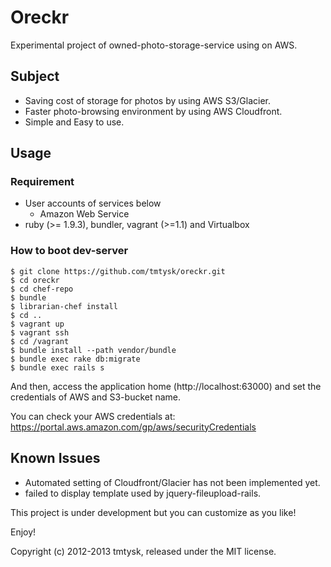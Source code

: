 # Oreckr

Experimental project of owned-photo-storage-service using on AWS.

## Subject

* Saving cost of storage for photos by using AWS S3/Glacier.
* Faster photo-browsing environment by using AWS Cloudfront.
* Simple and Easy to use.

## Usage

### Requirement

* User accounts of services below
  * Amazon Web Service
* ruby (>= 1.9.3), bundler, vagrant (>=1.1) and Virtualbox

### How to boot dev-server

    $ git clone https://github.com/tmtysk/oreckr.git
    $ cd oreckr
    $ cd chef-repo
    $ bundle
    $ librarian-chef install
    $ cd ..
    $ vagrant up
    $ vagrant ssh
    $ cd /vagrant
    $ bundle install --path vendor/bundle
    $ bundle exec rake db:migrate
    $ bundle exec rails s

And then, access the application home (http://localhost:63000) and set the credentials of AWS and S3-bucket name.

You can check your AWS credentials at: https://portal.aws.amazon.com/gp/aws/securityCredentials

## Known Issues

* Automated setting of Cloudfront/Glacier has not been implemented yet.
* failed to display template used by jquery-fileupload-rails.

This project is under development but you can customize as you like!

Enjoy!

Copyright (c) 2012-2013 tmtysk, released under the MIT license.
